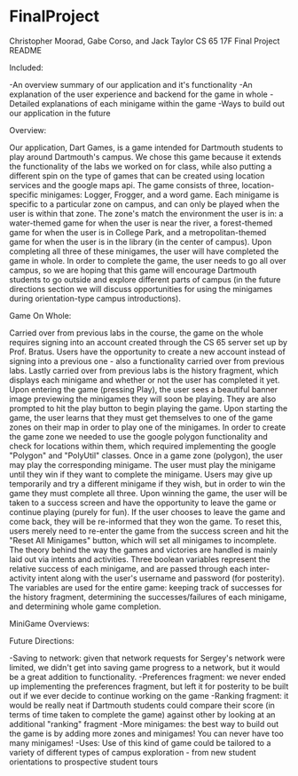 # FinalProject

Christopher Moorad, Gabe Corso, and Jack Taylor
CS 65 17F Final Project README


Included:

-An overview summary of our application and it's functionality
-An explanation of the user experience and backend for the game in whole
-Detailed explanations of each minigame within the game
-Ways to build out our application in the future



Overview:

Our application, Dart Games, is a game intended for Dartmouth students to play around Dartmouth's campus. We chose this game because it extends the functionality of the labs we worked on for class, while also putting a different spin on the type of games that can be created using location services and the google maps api. The game consists of three, location-specific minigames: Logger, Frogger, and a word game. Each minigame is specific to a particular zone on campus, and can only be played when the user is within that zone. The zone's match the environment the user is in: a water-themed game for when the user is near the river, a forest-themed game for when the user is in College Park, and a metropolitan-themed game for when the user is in the library (in the center of campus). Upon completing all three of these minigames, the user will have completed the game in whole. In order to complete the game, the user needs to go all over campus, so we are hoping that this game will encourage Dartmouth students to go outside and explore different parts of campus (in the future directions section we will discuss  opportunities for using the minigames during orientation-type campus introductions).



Game On Whole:

Carried over from previous labs in the course, the game on the whole requires signing into an account created through the CS 65 server set up by Prof. Bratus. Users have the opportunity to create a new account instead of signing into a previous one - also a functionality carried over from previous labs. Lastly carried over from previous labs is the history fragment, which displays each minigame and whether or not the user has completed it yet. Upon entering the game (pressing Play), the user sees a beautiful banner image previewing the minigames they will soon be playing. They are also prompted to hit the play button to begin playing the game. Upon starting the game, the user learns that they must get themselves to one of the game zones on their map in order to play one of the minigames. In order to create the game zone we needed to use the google polygon functionality and check for locations within them, which required implementing the google "Polygon" and "PolyUtil" classes. Once in a game zone (polygon), the user may play the corresponding minigame. The user must play the minigame until they win if they want to complete the minigame. Users may give up temporarily and try a different minigame if they wish, but in order to win the game they must complete all three. Upon winning the game, the user will be taken to a success screen and have the opportunity to leave the game or continue playing (purely for fun). If the user chooses to leave the game and come back, they will be re-informed that they won the game. To reset this, users merely need to re-enter the game from the success screen and hit the "Reset All Minigames" button, which will set all minigames to incomplete. The theory behind the way the games and victories are handled is mainly laid out via intents and activities. Three boolean variables represent the relative success of each minigame, and are passed through each inter-activity intent along with the user's username and password (for posterity). The variables are used for the entire game: keeping track of successes for the history fragment, determining the successes/failures of each minigame, and determining whole game completion.



MiniGame Overviews:



Future Directions:

-Saving to network: given that network requests for Sergey's network were limited, we didn't get into saving game progress to a network, but it would be a great addition to functionality.
-Preferences fragment: we never ended up implementing the preferences fragment, but left it for posterity to be built out if we ever decide to continue working on the game
-Ranking fragment: it would be really neat if Dartmouth students could compare their score (in terms of time taken to complete the game) against other by looking at an additional "ranking" fragment
-More minigames: the best way to build out the game is by adding more zones and minigames! You can never have too many minigames!
-Uses: Use of this kind of game could be tailored to a variety of different types of campus exploration - from new student orientations to prospective student tours
